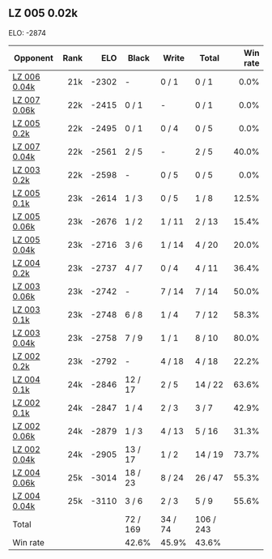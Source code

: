 ## LZ 005 0.02k ##

ELO: -2874

Opponent | Rank | ELO | Black | Write | Total | Win rate
---------|-----:|----:|-------|-------|-------|-------:
[LZ 006 0.04k](LZ%20006%200.04k.md) | 21k | -2302 | - | 0 / 1 | 0 / 1 | 0.0%
[LZ 007 0.06k](LZ%20007%200.06k.md) | 22k | -2415 | 0 / 1 | - | 0 / 1 | 0.0%
[LZ 005 0.2k](LZ%20005%200.2k.md) | 22k | -2495 | 0 / 1 | 0 / 4 | 0 / 5 | 0.0%
[LZ 007 0.04k](LZ%20007%200.04k.md) | 22k | -2561 | 2 / 5 | - | 2 / 5 | 40.0%
[LZ 003 0.2k](LZ%20003%200.2k.md) | 22k | -2598 | - | 0 / 5 | 0 / 5 | 0.0%
[LZ 005 0.1k](LZ%20005%200.1k.md) | 23k | -2614 | 1 / 3 | 0 / 5 | 1 / 8 | 12.5%
[LZ 005 0.06k](LZ%20005%200.06k.md) | 23k | -2676 | 1 / 2 | 1 / 11 | 2 / 13 | 15.4%
[LZ 005 0.04k](LZ%20005%200.04k.md) | 23k | -2716 | 3 / 6 | 1 / 14 | 4 / 20 | 20.0%
[LZ 004 0.2k](LZ%20004%200.2k.md) | 23k | -2737 | 4 / 7 | 0 / 4 | 4 / 11 | 36.4%
[LZ 003 0.06k](LZ%20003%200.06k.md) | 23k | -2742 | - | 7 / 14 | 7 / 14 | 50.0%
[LZ 003 0.1k](LZ%20003%200.1k.md) | 23k | -2748 | 6 / 8 | 1 / 4 | 7 / 12 | 58.3%
[LZ 003 0.04k](LZ%20003%200.04k.md) | 23k | -2758 | 7 / 9 | 1 / 1 | 8 / 10 | 80.0%
[LZ 002 0.2k](LZ%20002%200.2k.md) | 23k | -2792 | - | 4 / 18 | 4 / 18 | 22.2%
[LZ 004 0.1k](LZ%20004%200.1k.md) | 24k | -2846 | 12 / 17 | 2 / 5 | 14 / 22 | 63.6%
[LZ 002 0.1k](LZ%20002%200.1k.md) | 24k | -2847 | 1 / 4 | 2 / 3 | 3 / 7 | 42.9%
[LZ 002 0.06k](LZ%20002%200.06k.md) | 24k | -2879 | 1 / 3 | 4 / 13 | 5 / 16 | 31.3%
[LZ 002 0.04k](LZ%20002%200.04k.md) | 24k | -2905 | 13 / 17 | 1 / 2 | 14 / 19 | 73.7%
[LZ 004 0.06k](LZ%20004%200.06k.md) | 25k | -3014 | 18 / 23 | 8 / 24 | 26 / 47 | 55.3%
[LZ 004 0.04k](LZ%20004%200.04k.md) | 25k | -3110 | 3 / 6 | 2 / 3 | 5 / 9 | 55.6%
Total | | | 72 / 169 | 34 / 74 | 106 / 243 | 
Win rate| | | 42.6% | 45.9% | 43.6% | 
